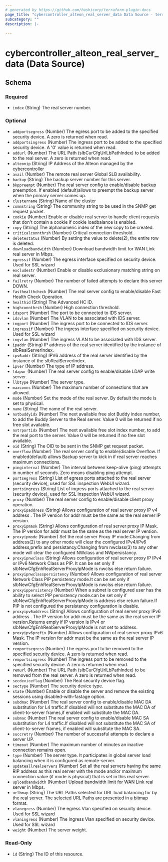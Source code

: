```yaml
---
# generated by https://github.com/hashicorp/terraform-plugin-docs
page_title: "cybercontroller_alteon_real_server_data Data Source - terraform-provider-cybercontroller"
subcategory: ""
description: |-
  
---
```


# cybercontroller_alteon_real_server_data (Data Source)





<!-- schema generated by tfplugindocs -->
## Schema

### Required

- `index` (String) The real server number.

### Optional

- `addportsegress` (Number) The egress port to be added to the specified security device. A zero is returned when read.
- `addportsingress` (Number) The ingress port to be added to the specified security device. A '0' value is returned when read.
- `addurl` (Number) The URL Path (slbCurCfgUrlLbPathIndex) to be added to the real server. A zero is returned when read.
- `alteonip` (String) IP Address of the Alteon managed by the cybercontroller
- `avail` (Number) The remote real server Global SLB availability.
- `backup` (String) The backup server number for this server.
- `bkppreempt` (Number) The real server config to enable/disable backup preemption. If enabled (default)allows to preempt the backup server when the primary server comes up.
- `clustername` (String) Name of the cluster
- `commstring` (String) The community string to be used in the SNMP get request packet.
- `cookie` (Number) Enable or disable real server to handle client requests that don't contain a cookie if cookie loadbalance is enabled.
- `copy` (String) The alphanumeric index of the new copy to be created.
- `criticalconnthrsh` (Number) Critical connection threshold.
- `deletestatus` (Number) By setting the value to delete(2), the entire row is deleted.
- `downloadbandwidth` (Number) Download bandwidth limit for WAN Link real server in Mbps.
- `egressif` (Number) The egress interface specified on security device. Used for SSL wizard
- `excludestr` (Number) Enable or disable exclusionary matching string on real server.
- `failretry` (Number) The number of failed attempts to declare this server DOWN.
- `fasthealthcheck` (Number) The real server config to enable/disable Fast Health Check Operation.
- `healthid` (String) The Advanced HC ID.
- `highconnthrsh` (Number) High connection threshold.
- `idsport` (Number) The port to be connected to IDS server.
- `idsvlan` (Number) The VLAN to be associated with IDS server.
- `ingport` (Number) The ingress port to be connected to IDS server.
- `ingressif` (Number) The ingress interface specified on security device. Used for SSL wizard
- `ingvlan` (Number) The ingress VLAN to be associated with IDS server.
- `ipaddr` (String) IP address of the real server identified by the instance of slbRealServerIndex.
- `ipv6addr` (String) IPV6 address of the real server identified by the instance of the slbRealServerIndex.
- `ipver` (Number) The type of IP address.
- `ldapwr` (Number) The real server config to enable/disable LDAP write server.
- `llbtype` (Number) The server type.
- `maxconns` (Number) The maximum number of connections that are allowed.
- `mode` (Number) Set the mode of the real server. By default the mode is set to physical.
- `name` (String) The name of the real server.
- `nxtbuddyidx` (Number) The next available free slot Buddy index number, to add the Buddy Server to the Real server. Value 0 will be returned if no free slot available.
- `nxtrportidx` (Number) The next available free slot index number, to add the real port to the server. Value 0 will be returned if no free slot available.
- `oid` (String) The OID to be sent in the SNMP get request packet.
- `overflow` (Number) The real server config to enable/disable Overflow. If enabled(default) allows Backup server to kick in if real server reaches maximum connections.
- `pinginterval` (Number) The interval between keep-alive (ping) attempts in number of seconds. Zero means disabling ping attempt.
- `portsegress` (String) List of egress ports attached to the real server (security device), used for SSL inspection WebUI wizard.
- `portsingress` (String) List of ingress ports attached to the real server (security device), used for SSL inspection WebUI wizard.
- `proxy` (Number) The real server config to enable/disable client proxy operation.
- `proxyipaddress` (String) Allows configuration of real server proxy IP v4 address . The IP version for addr must be the same as the real server IP version.
- `proxyipmask` (String) Allows configuration of real server proxy IP Mask. The IP version for addr must be the same as the real server IP version.
- `proxyipmode` (Number) Set the real server Proxy IP mode.Changing from address(2) to any other mode will clear the configured IPv4/IPv6 address,prefix and persistancy.Changing from nwclass(3) to any other mode will clear the configured NWclass and NWpersistancy.
- `proxyipnwclass` (String) Allows configuration of real server proxy IP IPv4 or IPv6 Network Class as PIP. It can be set only if slbNewCfgEnhRealServerProxyIpMode is nwclss else return failure.
- `proxyipnwclasspersistency` (Number) Allows configuration of real server Network Class PIP persistency mode.It can be set only if slbNewCfgEnhRealServerProxyIpMode is nwclss else return failure.
- `proxyippersistency` (Number) When a subnet is configured user has the ability to select PIP persistency mode.can be set only if slbNewCfgEnhRealServerProxyIpMode is address else return failure.If PIP is not configured the persistency configuration is disable.
- `proxyipv6address` (String) Allows configuration of real server proxy IPv6 address . The IP version for addr must be the same as the real server IP version.Returns emply if IP version is IPv4 or slbNewCfgEnhRealServerProxyIpMode is not set to address.
- `proxyipv6prefix` (Number) Allows configuration of real server proxy IPv6 Mask. The IP version for addr must be the same as the real server IP version.
- `remportsegress` (Number) The egress port to be removed to the specified security device. A zero is returned when read.
- `remportsingress` (Number) The ingress port to be removed to the specified security device. A zero is returned when read.
- `remurl` (Number) The URL Path (slbCurCfgUrlLbPathIndex) to be removed from the real server. A zero is returned when read.
- `secdeviceflag` (Number) The Real security device flag.
- `sectype` (Number) The security device type.
- `state` (Number) Enable or disable the server and remove the existing sessions using disabled-with-fastage option.
- `subdmac` (Number) The real server config to enable/disable MAC DA substitution for L4 traffic.If disabled will not substitute the MAC DA of client-to-server frames,if enabled will substitute the MAC DA.
- `submac` (Number) The real server config to enable/disable MAC SA substitution for L4 traffic.If disabled will not substitute the MAC SA of client-to-server frames, if enabled will substitute the MAC SA.
- `succretry` (Number) The number of successful attempts to declare a server UP.
- `timeout` (Number) The maximum number of minutes an inactive connection remains open.
- `type` (Number) The server type. It participates in global server load balancing when it is configured as remote-server.
- `updateallrealservers` (Number) Set all the real servers having the same RIP address as this real server with the mode and/or maximum connection value (if mode is physical) that is set in this real server.
- `uploadbandwidth` (Number) Upload bandwidth limit for WAN Link real server in Mbps.
- `urlbmap` (String) The URL Paths selected for URL load balancing for by the real server. The selected URL Paths are presented in a bitmap format.
- `vlanegress` (Number) The egress Vlan specified on security device. Used for SSL wizard
- `vlaningress` (Number) The ingress Vlan specified on security device. Used for SSL wizard
- `weight` (Number) The server weight.

### Read-Only

- `id` (String) The ID of this resource.
